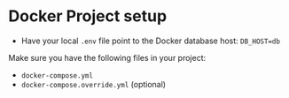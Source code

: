 # Docker Project setup

- Have your local `.env` file point to the Docker database host:
  `DB_HOST=db`


Make sure you have the following files in your project:

- `docker-compose.yml`
- `docker-compose.override.yml` (optional)
